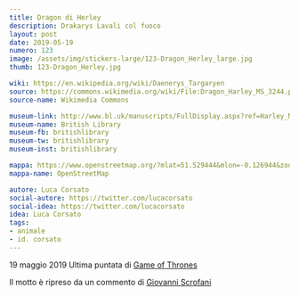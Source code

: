 ```yaml
---
title: Dragon di Herley
description: Drakarys Lavali col fuoco
layout: post
date: 2019-05-19
numero: 123
image: /assets/img/stickers-large/123-Dragon_Herley_large.jpg
thumb: 123-Dragon_Herley.jpg

wiki: https://en.wikipedia.org/wiki/Daenerys_Targaryen
source: https://commons.wikimedia.org/wiki/File:Dragon_Harley_MS_3244.png
source-name: Wikimedia Commons

museum-link: http://www.bl.uk/manuscripts/FullDisplay.aspx?ref=Harley_MS_3244
museum-name: British Library
museum-fb: britishlibrary
museum-tw: britishlibrary
museum-inst: britishlibrary

mappa: https://www.openstreetmap.org/?mlat=51.529444&mlon=-0.126944&zoom=15#map=18/51.52990/-0.12671
mappa-name: OpenStreetMap

autore: Luca Corsato
social-autore: https://twitter.com/lucacorsato
social-idea: https://twitter.com/lucacorsato
idea: Luca Corsato
tags:
- animale
- id. corsato
---
```

19 maggio 2019 Ultima puntata di [Game of Thrones](https://en.wikipedia.org/wiki/Game_of_Thrones)

Il motto è ripreso da un commento di [Giovanni Scrofani](https://giovanniscrofani.it/category/gli-occhi-del-drago/)
